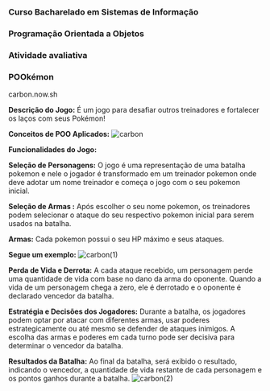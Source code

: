 ### Curso Bacharelado em Sistemas de Informação
### Programação Orientada a Objetos
### Atividade avaliativa

### POOkémon

carbon.now.sh

**Descrição do Jogo:**
É um jogo para desafiar outros treinadores e fortalecer os laços com seus Pokémon!

**Conceitos de POO Aplicados:**
![carbon](https://github.com/mw-bl/POOkemon/assets/115299182/7ce57df7-d924-4842-8eab-2d6fc2ee36ac)

**Funcionalidades do Jogo:**

**Seleção de Personagens:**
O jogo é uma representação de uma batalha pokemon e nele o jogador é transformado em um treinador pokemon onde deve adotar um nome treinador e começa o jogo com o seu pokemon inicial.

**Seleção de Armas :**
Após escolher o seu nome pokemon, os treinadores podem selecionar o ataque do seu respectivo pokemon inicial para serem usados na batalha.

**Armas:**
Cada pokemon possui o seu HP máximo e seus ataques.

**Segue um exemplo:**
![carbon(1)](https://github.com/mw-bl/POOkemon/assets/115299182/e77f1fbe-cd7f-4153-8642-728ce153bb92)

**Perda de Vida e Derrota:**
A cada ataque recebido, um personagem perde uma quantidade de vida com base no dano da arma do oponente.
Quando a vida de um personagem chega a zero, ele é derrotado e o oponente é declarado vencedor da batalha.

**Estratégia e Decisões dos Jogadores:**
Durante a batalha, os jogadores podem optar por atacar com diferentes armas, usar poderes estrategicamente ou até mesmo se defender de ataques inimigos.
A escolha das armas e poderes em cada turno pode ser decisiva para determinar o vencedor da batalha.

**Resultados da Batalha:**
Ao final da batalha, será exibido o resultado, indicando o vencedor, a quantidade de vida restante de cada personagem e os pontos ganhos durante a batalha.
![carbon(2)](https://github.com/mw-bl/POOkemon/assets/115299182/c5a46bcb-b0ee-412b-9caa-147fbcd3f3ab)


